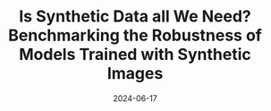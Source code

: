 ---
title: "Is Synthetic Data all We Need? Benchmarking the Robustness of Models Trained with Synthetic Images"
collection: publications
permalink: /publication/2024-syntheticclones
date: 2024-06-17
venue: "CVPR 2024 Workshop: SyntaGen-Harnessing Generative Models for Synthetic Visual Datasets"
authors: "K. Singh, T. Navaratnam, J. Holmer, S. Schaub-Meyer, S. Roth"
oral: 
uri: 
project: https://synbenchmark.github.io/SynCloneBenchmark
bibtex:
arxiv: https://arxiv.org/pdf/2405.20469
openpdf: https://openaccess.thecvf.com/content/CVPR2024W/SyntaGen/papers/Singh_Is_Synthetic_Data_all_We_Need_Benchmarking_the_Robustness_of_CVPRW_2024_paper.pdf
supp:
teaser: images/2024_syntheticclones.png
videoresults: 
videotalk: 
poster:
code: 
---